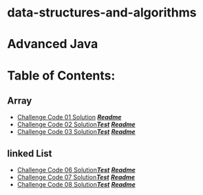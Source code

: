 # data-structures-and-algorithms
# Advanced Java




# Table of Contents:
## Array

- [Challenge Code 01 Solution](https://github.com/AyaaBe95/data-structures-and-algorithms401/blob/main/app/src/main/java/data/structures/and/algorithms401/reverseArray.java)  [***Readme***](https://github.com/AyaaBe95/data-structures-and-algorithms401/blob/main/readme/reverseArray.md)
- [Challenge Code 02 Solution](https://github.com/AyaaBe95/data-structures-and-algorithms401/blob/main/app/src/main/java/data/structures/and/algorithms401/shiftArray.java)[***Test***](https://github.com/AyaaBe95/data-structures-and-algorithms401/blob/main/app/src/test/java/data/structures/and/algorithms401/Library.java) [***Readme***](https://github.com/AyaaBe95/data-structures-and-algorithms401/blob/main/readme/shiftArray.md)
- [Challenge Code 03 Solution](https://github.com/AyaaBe95/data-structures-and-algorithms401/blob/main/binarysearch/lib/src/main/java/binarysearch/binarySearch.java)[***Test***](https://github.com/AyaaBe95/data-structures-and-algorithms401/blob/main/binarysearch/lib/src/test/java/binarysearch/LibraryTest.java) [***Readme***](https://github.com/AyaaBe95/data-structures-and-algorithms401/blob/main/readme/binarySearch.md)

## linked List
- [Challenge Code 06 Solution](https://github.com/AyaaBe95/data-structures-and-algorithms401/blob/linked-list/Data-Structures/lib/src/main/java/Data/Structures/LinkedList.java)[***Test***](https://github.com/AyaaBe95/data-structures-and-algorithms401/blob/linked-list/Data-Structures/lib/src/test/java/Data/Structures/LinkedListTest.java) [***Readme***](https://github.com/AyaaBe95/data-structures-and-algorithms401/blob/main/readme/Linked-List.md)
- [Challenge Code 07 Solution](https://github.com/AyaaBe95/data-structures-and-algorithms401/blob/ll-insertions/Data-Structures/lib/src/main/java/Data/Structures/LinkedList.java)[***Test***](https://github.com/AyaaBe95/data-structures-and-algorithms401/blob/ll-insertions/Data-Structures/lib/src/test/java/Data/Structures/LinkedListTest.java) [***Readme***](https://github.com/AyaaBe95/data-structures-and-algorithms401/blob/main/readme/insertion.md)
- [Challenge Code 08 Solution](https://github.com/AyaaBe95/data-structures-and-algorithms401/blob/ll-kth-from-end/Data-Structures/lib/src/main/java/Data/Structures/LinkedList.java)[***Test***](https://github.com/AyaaBe95/data-structures-and-algorithms401/blob/ll-kth-from-end/Data-Structures/lib/src/test/java/Data/Structures/KthFromTheEnd.java) [***Readme***](https://github.com/AyaaBe95/data-structures-and-algorithms401/blob/main/readme/kth.md)


